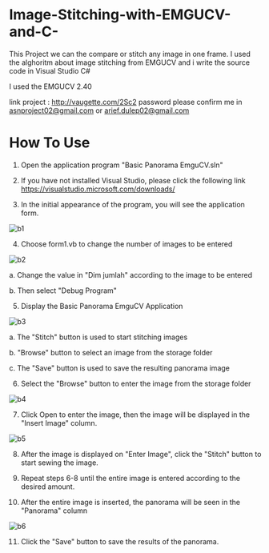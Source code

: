 # Image-Stitching-with-EMGUCV-and-C-
This Project we can the compare or stitch any image in one frame. I used the alghoritm about image stitching from EMGUCV and i write the source code in Visual Studio C#

I used the EMGUCV 2.40 

link project : http://vaugette.com/2Sc2
password please confirm me in asnproject02@gmail.com or arief.dulep02@gmail.com

# How To Use
1. Open the application program "Basic Panorama EmguCV.sln"

2. If you have not installed Visual Studio, please click the following link           https://visualstudio.microsoft.com/downloads/

3. In the initial appearance of the program, you will see the application form.

![b1](https://user-images.githubusercontent.com/49858542/69833147-9a1f6600-1264-11ea-9624-69b98c7fd1f7.jpg)

4. Choose form1.vb to change the number of images to be entered

![b2](https://user-images.githubusercontent.com/49858542/69833148-9a1f6600-1264-11ea-8ba2-2761e17c1771.jpg)

a. Change the value in "Dim jumlah" according to the image to be entered

b. Then select "Debug Program"

5. Display the Basic Panorama EmguCV Application
 
![b3](https://user-images.githubusercontent.com/49858542/69833149-9ab7fc80-1264-11ea-9ba7-c7c10d486585.jpg)
 
a. The "Stitch" button is used to start stitching images

b. "Browse" button to select an image from the storage folder

c. The "Save" button is used to save the resulting panorama image

6. Select the "Browse" button to enter the image from the storage folder

![b4](https://user-images.githubusercontent.com/49858542/69833150-9ab7fc80-1264-11ea-876b-f0f11c88d521.jpg)

7. Click Open to enter the image, then the image will be displayed in the "Insert Image" column.

![b5](https://user-images.githubusercontent.com/49858542/69833151-9b509300-1264-11ea-8b5c-f0e520f377fa.jpg)

8. After the image is displayed on "Enter Image", click the "Stitch" button to start sewing the image.

9. Repeat steps 6-8 until the entire image is entered according to the desired amount.

10. After the entire image is inserted, the panorama will be seen in the "Panorama" column

![b6](https://user-images.githubusercontent.com/49858542/69833152-9b509300-1264-11ea-8416-37c8b621918a.jpg)

11. Click the "Save" button to save the results of the panorama.









